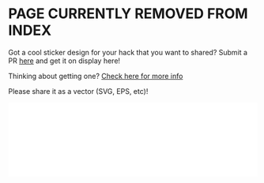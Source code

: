 # PAGE CURRENTLY REMOVED FROM INDEX

Got a cool sticker design for your hack that you want to shared? Submit a PR
[here]() and get it on display here!

Thinking about getting one? [Check here for more info](/organise/before/stash_and_swag)

Please share it as a vector (SVG, EPS, etc)!
<style>
#stickerframe {
    width: 100%;
    min-width: 100%;
    position: relative;
}
</style>

<iframe src="/art/hexbin/stickers.html" frameborder="0" id="stickerframe" scrolling="no" style="border: none; width: 100%" ></iframe>

<script type="text/javascript" src="https://cdnjs.cloudflare.com/ajax/libs/iframe-resizer/4.2.8/iframeResizer.min.js"></script>

<script>

    var loadHexes = function() {

		var stickerFrame = document.getElementById("stickerframe");
		
		var onStickerFrameLoad = function() {

			stickerFrame.removeEventListener("load", onStickerFrameLoad);

			iFrameResize({heightCalculationMethod: "lowestElement"});
			stickerFrame.contentWindow.location.reload();
		};

    	stickerFrame.addEventListener("load", onStickerFrameLoad);

	}

    if(document.readyState === "complete") {

    	loadHexes();

	} else {

		document.addEventListener("DOMContentLoaded", loadHexes);

	}

</script>
